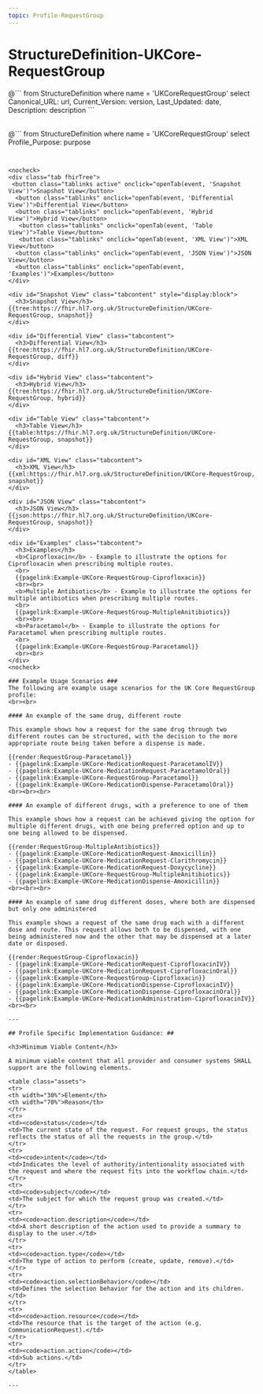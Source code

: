 ```yaml
---
topic: Profile-RequestGroup
---
```

# StructureDefinition-UKCore-RequestGroup

<!-- <div  id="newAsset" markdown="span" class="alert alert-success" role="alert"><h4><i class="fa fa-star"></i> Important</h4>

This Profile underwent Clinical and Technical Assurance during Sprint 7. This is a new Profile added to UK Core and undergoing review under Ballot 2.
</div> -->

<div id="transpose">
@```
from
	StructureDefinition
where
	name = 'UKCoreRequestGroup'
select
	Canonical_URL: url,
  Current_Version: version,
  Last_Updated: date,
	Description: description
```
</div>
<br>

@```
from
	StructureDefinition
where
	name = 'UKCoreRequestGroup'
select
	Profile_Purpose: purpose
```


<nocheck>
<div class="tab fhirTree">
 <button class="tablinks active" onclick="openTab(event, 'Snapshot View')">Snapshot View</button>
  <button class="tablinks" onclick="openTab(event, 'Differential View')">Differential View</button>
  <button class="tablinks" onclick="openTab(event, 'Hybrid View')">Hybrid View</button>
   <button class="tablinks" onclick="openTab(event, 'Table View')">Table View</button>
   <button class="tablinks" onclick="openTab(event, 'XML View')">XML View</button>
  <button class="tablinks" onclick="openTab(event, 'JSON View')">JSON View</button>
  <button class="tablinks" onclick="openTab(event, 'Examples')">Examples</button>
</div>

<div id="Snapshot View" class="tabcontent" style="display:block">
  <h3>Snapshot View</h3>
{{tree:https://fhir.hl7.org.uk/StructureDefinition/UKCore-RequestGroup, snapshot}}
</div>

<div id="Differential View" class="tabcontent">
  <h3>Differential View</h3>
{{tree:https://fhir.hl7.org.uk/StructureDefinition/UKCore-RequestGroup, diff}}
</div>

<div id="Hybrid View" class="tabcontent">
  <h3>Hybrid View</h3>
{{tree:https://fhir.hl7.org.uk/StructureDefinition/UKCore-RequestGroup, hybrid}}
</div>

<div id="Table View" class="tabcontent">
  <h3>Table View</h3>
{{table:https://fhir.hl7.org.uk/StructureDefinition/UKCore-RequestGroup, snapshot}}
</div>

<div id="XML View" class="tabcontent">
  <h3>XML View</h3>
{{xml:https://fhir.hl7.org.uk/StructureDefinition/UKCore-RequestGroup, snapshot}}
</div>

<div id="JSON View" class="tabcontent">
  <h3>JSON View</h3>
{{json:https://fhir.hl7.org.uk/StructureDefinition/UKCore-RequestGroup, snapshot}}
</div>

<div id="Examples" class="tabcontent">
  <h3>Examples</h3>
  <b>Ciprofloxacin</b> - Example to illustrate the options for Ciprofloxacin when prescribing multiple routes.
  <br>
  {{pagelink:Example-UKCore-RequestGroup-Ciprofloxacin}}
  <br><br>
  <b>Multiple Antibiotics</b> - Example to illustrate the options for multiple antibiotics when prescribing multiple routes.
  <br>
  {{pagelink:Example-UKCore-RequestGroup-MultipleAnitibiotics}}
  <br><br>
  <b>Paracetamol</b> - Example to illustrate the options for Paracetamol when prescribing multiple routes.
  <br>
  {{pagelink:Example-UKCore-RequestGroup-Paracetamol}}
  <br><br>
</div>
<nocheck>

### Example Usage Scenarios ###
The following are example usage scenarios for the UK Core RequestGroup profile:
<br><br>

#### An example of the same drug, different route

This example shows how a request for the same drug through two different routes can be structured, with the decision to the more appropriate route being taken before a dispense is made.

{{render:RequestGroup-Paracetamol}}
- {{pagelink:Example-UKCore-MedicationRequest-ParacetamolIV}}
- {{pagelink:Example-UKCore-MedicationRequest-ParacetamolOral}}
- {{pagelink:Example-UKCore-RequestGroup-Paracetamol}}
- {{pagelink:Example-UKCore-MedicationDispense-ParacetamolOral}}
<br><br><br>

#### An example of different drugs, with a preference to one of them

This example shows how a request can be achieved giving the option for multiple different drugs, with one being preferred option and up to one being allowed to be dispensed. 

{{render:RequestGroup-MultipleAntibiotics}}
- {{pagelink:Example-UKCore-MedicationRequest-Amoxicillin}}
- {{pagelink:Example-UKCore-MedicationRequest-Clarithromycin}}
- {{pagelink:Example-UKCore-MedicationRequest-Doxycycline}}
- {{pagelink:Example-UKCore-RequestGroup-MultipleAnitibiotics}}
- {{pagelink:Example-UKCore-MedicationDispense-Amoxicillin}}
<br><br><br>

#### An example of same drug different doses, where both are dispensed but only one administered

This example shows a request of the same drug each with a different dose and route. This request allows both to be dispensed, with one being administered now and the other that may be dispensed at a later date or disposed.

{{render:RequestGroup-Ciprofloxacin}}
- {{pagelink:Example-UKCore-MedicationRequest-CiprofloxacinIV}}
- {{pagelink:Example-UKCore-MedicationRequest-CiprofloxacinOral}}
- {{pagelink:Example-UKCore-RequestGroup-Ciprofloxacin}}
- {{pagelink:Example-UKCore-MedicationDispense-CiprofloxacinIV}}
- {{pagelink:Example-UKCore-MedicationDispense-CiprofloxacinOral}}
- {{pagelink:Example-UKCore-MedicationAdministration-CiprofloxacinIV}}
<br><br>

---

## Profile Specific Implementation Guidance: ##

<h3>Minimum Viable Content</h3>

A minimum viable content that all provider and consumer systems SHALL support are the following elements.

<table class="assets">
<tr>
<th width="30%">Element</th>
<th width="70%">Reason</th>
</tr>
<tr>
<td><code>status</code></td>
<td>The current state of the request. For request groups, the status reflects the status of all the requests in the group.</td>
</tr>
<tr>
<td><code>intent</code></td>
<td>Indicates the level of authority/intentionality associated with the request and where the request fits into the workflow chain.</td>
</tr>
<tr>
<td><code>subject</code></td>
<td>The subject for which the request group was created.</td>
</tr>
<tr>
<td><code>action.description</code></td>
<td>A short description of the action used to provide a summary to display to the user.</td>
</tr>
<tr>
<td><code>action.type</code></td>
<td>The type of action to perform (create, update, remove).</td>
</tr>
<tr>
<td><code>action.selectionBehavior</code></td>
<td>Defines the selection behavior for the action and its children.</td>
</tr>
<tr>
<td><code>action.resource</code></td>
<td>The resource that is the target of the action (e.g. CommunicationRequest).</td>
</tr>
<tr>
<td><code>action.action</code></td>
<td>Sub actions.</td>
</tr>
</table>

---
